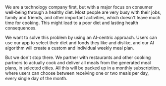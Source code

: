 We are a technology company first, but with a major focus on consumer well-being through a healthy diet. Most people are very busy with their jobs, family and friends, and other important activities, which doesn't leave much time for cooking. This might lead to a poor diet and lasting health consequences.


 We want to solve this problem by using an AI-centric approach. Users can use our app to select their diet and foods they like and dislike, and our AI algorithm will create a custom and individual weekly meal plan.
 
  But we don't stop there. We partner with restaurants and other cooking partners to actually cook and deliver all meals from the generated meal plans, in selected cities. 
  All this will be packed up in a monthly subscription, where users can choose between receiving one or two meals per day, every single day of the month.
